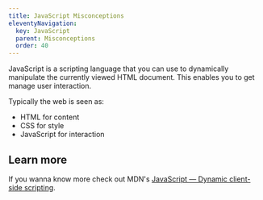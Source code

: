 ```yaml
---
title: JavaScript Misconceptions
eleventyNavigation:
  key: JavaScript
  parent: Misconceptions
  order: 40
---
```


JavaScript is a scripting language that you can use to dynamically manipulate the currently viewed HTML document.
This enables you to get manage user interaction.

Typically the web is seen as:

- HTML for content
- CSS for style
- JavaScript for interaction

## Learn more

If you wanna know more check out MDN's [JavaScript — Dynamic client-side scripting](https://developer.mozilla.org/en-US/docs/Learn/JavaScript).
